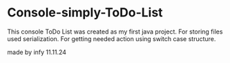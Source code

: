 # Console-simply-ToDo-List

This console ToDo List was created as my first java project. 
For storing files used serialization.
For getting needed action using switch case structure.

made by infy 11.11.24
